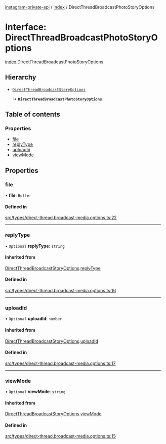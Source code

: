 [instagram-private-api](../../README.md) / [index](../../modules/index.md) / DirectThreadBroadcastPhotoStoryOptions

# Interface: DirectThreadBroadcastPhotoStoryOptions

[index](../../modules/index.md).DirectThreadBroadcastPhotoStoryOptions

## Hierarchy

- [`DirectThreadBroadcastStoryOptions`](DirectThreadBroadcastStoryOptions.md)

  ↳ **`DirectThreadBroadcastPhotoStoryOptions`**

## Table of contents

### Properties

- [file](DirectThreadBroadcastPhotoStoryOptions.md#file)
- [replyType](DirectThreadBroadcastPhotoStoryOptions.md#replytype)
- [uploadId](DirectThreadBroadcastPhotoStoryOptions.md#uploadid)
- [viewMode](DirectThreadBroadcastPhotoStoryOptions.md#viewmode)

## Properties

### file

• **file**: `Buffer`

#### Defined in

[src/types/direct-thread.broadcast-media.options.ts:22](https://github.com/Nerixyz/instagram-private-api/blob/0e0721c/src/types/direct-thread.broadcast-media.options.ts#L22)

___

### replyType

• `Optional` **replyType**: `string`

#### Inherited from

[DirectThreadBroadcastStoryOptions](DirectThreadBroadcastStoryOptions.md).[replyType](DirectThreadBroadcastStoryOptions.md#replytype)

#### Defined in

[src/types/direct-thread.broadcast-media.options.ts:16](https://github.com/Nerixyz/instagram-private-api/blob/0e0721c/src/types/direct-thread.broadcast-media.options.ts#L16)

___

### uploadId

• `Optional` **uploadId**: `number`

#### Inherited from

[DirectThreadBroadcastStoryOptions](DirectThreadBroadcastStoryOptions.md).[uploadId](DirectThreadBroadcastStoryOptions.md#uploadid)

#### Defined in

[src/types/direct-thread.broadcast-media.options.ts:17](https://github.com/Nerixyz/instagram-private-api/blob/0e0721c/src/types/direct-thread.broadcast-media.options.ts#L17)

___

### viewMode

• `Optional` **viewMode**: `string`

#### Inherited from

[DirectThreadBroadcastStoryOptions](DirectThreadBroadcastStoryOptions.md).[viewMode](DirectThreadBroadcastStoryOptions.md#viewmode)

#### Defined in

[src/types/direct-thread.broadcast-media.options.ts:15](https://github.com/Nerixyz/instagram-private-api/blob/0e0721c/src/types/direct-thread.broadcast-media.options.ts#L15)
